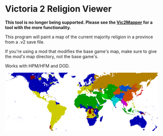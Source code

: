 # Victoria 2 Religion Viewer

**This tool is no longer being supported. Please see the [Vic2Mapper](https://github.com/Rezznov/vic2mapper) for a tool with the more functionality.**

This program will paint a map of the current majority religion in a province from a .v2 save file.

If you're using a mod that modifies the base game's map, make sure to give the *mod's* map directory, not the base game's.

Works with HPM/HFM and DOD.

![Example Output (Custom HPM Mod)](/example.png)

